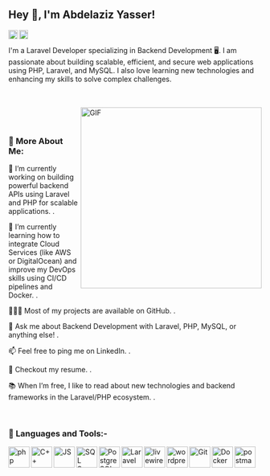 ## Hey 👋, I'm Abdelaziz Yasser!

<a href='https://www.linkedin.com/in/abdelaziz-yasser/'><img align='left' alt="linkedin" src="https://upload.wikimedia.org/wikipedia/commons/thumb/c/ca/LinkedIn_logo_initials.png/960px-LinkedIn_logo_initials.png" height='18px'/></a>

<a href='https://abdelazizyasser.dev@gmail.com'><img align='left' alt="twitter" src="https://upload.wikimedia.org/wikipedia/commons/thumb/7/7e/Gmail_icon_%282020%29.svg/2560px-Gmail_icon_%282020%29.svg.png" height='18px'/></a>
<br>

I'm a Laravel Developer specializing in Backend Development 🖥️. I am passionate about building scalable, efficient, and secure web applications using PHP, Laravel, and MySQL. I also love learning new technologies and enhancing my skills to solve complex challenges.

<br /> <br /> <img align="right" alt="GIF" src="https://media3.giphy.com/media/v1.Y2lkPTZjMDliOTUyZXhlZ2UzOWVmdW5vY3hxc2M4bDNsaWt4aTdsMWt3eWVqMmJjOGIwdiZlcD12MV9naWZzX3NlYXJjaCZjdD1n/L8K62iTDkzGX6/giphy.gif" width="360px"/> 
<br><br>

### 🧐 More About Me:

🔭 I’m currently working on building powerful backend APIs using Laravel and PHP for scalable applications.
.

🌱 I’m currently learning how to integrate Cloud Services (like AWS or DigitalOcean) and improve my DevOps skills using CI/CD pipelines and Docker.
.

👨🏻‍💻 Most of my projects are available on GitHub.
.

💬 Ask me about Backend Development with Laravel, PHP, MySQL, or anything else!
.

📫 Feel free to ping me on LinkedIn.
.

📝 Checkout my resume.
.

📚 When I’m free, I like to read about new technologies and backend frameworks in the Laravel/PHP ecosystem.
.

<br>

### 🔨 Languages and Tools:-


  <img align="left" src="https://www.php.net/images/logos/new-php-logo.svg" alt="php" height="42px"/>

  <img align="left" src="https://upload.wikimedia.org/wikipedia/commons/thumb/1/18/ISO_C%2B%2B_Logo.svg/911px-ISO_C%2B%2B_Logo.svg.png" alt="C++" height="42px"/>

  <img align="left" src="https://upload.wikimedia.org/wikipedia/commons/thumb/9/99/Unofficial_JavaScript_logo_2.svg/2048px-Unofficial_JavaScript_logo_2.svg.png" alt="JS" height="42px"/>

  <img align="left" src="https://download.logo.wine/logo/MySQL/MySQL-Logo.wine.png" alt="SQL Server" height="42px"/>

  <img align="left" src="https://cdn-icons-png.flaticon.com/512/5968/5968342.png" alt="PostgreSQL" height="42px"/>

  <img align="left" src="https://brandlogos.net/wp-content/uploads/2022/01/laravel-logo-brandlogo.net_.png" alt="Laravel" height="42px"/>

  <img align="left" src="https://www.iocod.com/section/stack/Livewire.webp" alt="livewire" height="42px"/>
  
  <img align="left" src="https://www.citypng.com/public/uploads/preview/wordpress-logo-image-png-701751694773680sodsik7zlf.png" alt="wordpress" height="42px"/>

  <img align="left" src="https://git-scm.com/images/logos/downloads/Git-Icon-1788C.png" alt="Git" height="42px"/>

  <img align="left" src="https://cdn4.iconfinder.com/data/icons/logos-and-brands/512/97_Docker_logo_logos-512.png" alt="Docker" height="42px"/>

  <img align="left" src="https://uxwing.com/wp-content/themes/uxwing/download/brands-and-social-media/postman-icon.png" alt="postman" height="42px"/>

<br>

</a>
